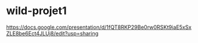# wild-projet1

https://docs.google.com/presentation/d/1fQT8RKP29Be0rw0RSKt9iaE5xSxZLE8be6Ect4JLUj8/edit?usp=sharing
